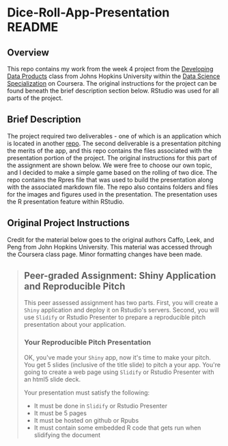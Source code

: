 # Dice-Roll-App-Presentation README


## Overview

This repo contains my work from the week 4 project from the
[Developing Data Products][1] class from Johns Hopkins University within the
[Data Science Specialization][2] on Coursera. The original instructions for the
project can be found beneath the brief description section below. RStudio was
used for all parts of the project.

[1]: https://www.coursera.org/learn/data-products  "Developing Data Products"
[2]: https://www.coursera.org/specializations/jhu-data-science  "DS Spec."
[3]: https://github.com/jtzingsheim1/Dice-Roll-Application "GitHub repo for app"

## Brief Description

The project required two deliverables - one of which is an application which is
located in another [repo][3]. The second deliverable is a presentation pitching
the merits of the app, and this repo contains the files associated with the
presentation portion of the project. The original instructions for this part of
the assignment are shown below. We were free to choose our own topic, and I
decided to make a simple game based on the rolling of two dice. The repo
contains the Rpres file that was used to build the presentation along with the
associated markdown file. The repo also contains folders and files for the
images and figures used in the presentation. The presentation uses the R
presentation feature within RStudio.


## Original Project Instructions

Credit for the material below goes to the original authors Caffo, Leek, and Peng
from John Hopkins University. This material was accessed through the Coursera
class page. Minor formatting changes have been made.

>## Peer-graded Assignment: Shiny Application and Reproducible Pitch
>
>This peer assessed assignment has two parts. First, you will create a `Shiny`
application and deploy it on Rstudio's servers. Second, you will use `Slidify`
or Rstudio Presenter to prepare a reproducible pitch presentation about your
application.
>
>### Your Reproducible Pitch Presentation
>
>OK, you've made your `Shiny` app, now it's time to make your pitch. You get 5
slides (inclusive of the title slide) to pitch a your app. You're going to
create a web page using `Slidify` or Rstudio Presenter with an html5 slide deck.
>
>Your presentation must satisfy the following:
>
>* It must be done in `Slidify` or Rstudio Presenter
>* It must be 5 pages
>* It must be hosted on github or Rpubs
>* It must contain some embedded R code that gets run when slidifying the
document

